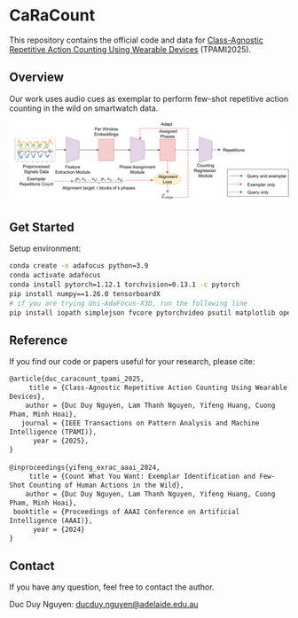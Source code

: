 # CaRaCount
This repository contains the official code and data for [Class-Agnostic Repetitive Action Counting Using Wearable Devices](https://ieeexplore.ieee.org/abstract/document/10452869) (TPAMI2025).


## Overview
Our work uses audio cues as exemplar to perform few-shot repetitive action counting in the wild on smartwatch data.

![Teaser](./assest/teaser.png)

## Get Started

Setup environment:
```bash
conda create -n adafocus python=3.9
conda activate adafocus
conda install pytorch=1.12.1 torchvision=0.13.1 -c pytorch
pip install numpy==1.26.0 tensorboardX
# if you are trying Uni-AdaFocus-X3D, run the following line
pip install iopath simplejson fvcore pytorchvideo psutil matplotlib opencv-python scipy pandas
```

## Reference
If you find our code or papers useful for your research, please cite:
```
@article{duc_caracount_tpami_2025,
     title = {Class-Agnostic Repetitive Action Counting Using Wearable Devices},
    author = {Duc Duy Nguyen, Lam Thanh Nguyen, Yifeng Huang, Cuong Pham, Minh Hoai},
   journal = {IEEE Transactions on Pattern Analysis and Machine Intelligence (TPAMI)},
      year = {2025},
}

@inproceedings{yifeng_exrac_aaai_2024,
     title = {Count What You Want: Exemplar Identification and Few-Shot Counting of Human Actions in the Wild},
    author = {Duc Duy Nguyen, Lam Thanh Nguyen, Yifeng Huang, Cuong Pham, Minh Hoai},
 booktitle = {Proceedings of AAAI Conference on Artificial Intelligence (AAAI)},
      year = {2024}
}
```

## Contact
If you have any question, feel free to contact the author. 

Duc Duy Nguyen: ducduy.nguyen@adelaide.edu.au
